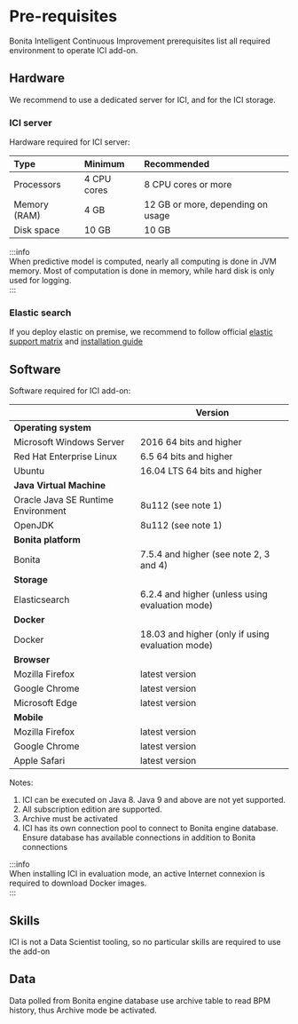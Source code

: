 # Pre-requisites

Bonita Intelligent Continuous Improvement prerequisites list all required environment to operate ICI add-on.

## Hardware

We recommend to use a dedicated server for ICI, and for the ICI storage. 

### ICI server


Hardware required for ICI server:

| Type | Minimum | Recommended |
|:-|:-|:-|
| Processors | 4 CPU cores | 8 CPU cores or more |
| Memory (RAM) | 4 GB | 12 GB or more, depending on usage|
| Disk space | 10 GB | 10 GB |

   
:::info    
When predictive model is computed, nearly all computing is done in JVM memory. Most of computation is done in memory,
while hard disk is only used for logging.    
:::

### Elastic search

If you deploy elastic on premise, we recommend to follow official [elastic support matrix](https://www.elastic.co/support/matrix)
 and [installation guide](https://www.elastic.co/guide/en/elasticsearch/reference/6.2/setup.html) 

## Software


Software required for ICI add-on:

| | Version
|:-|-
| **Operating system** |
| Microsoft Windows Server | 2016 64 bits and higher |
| Red Hat Enterprise Linux |  6.5 64 bits and higher |
| Ubuntu | 16.04 LTS 64 bits and higher |
| **Java Virtual Machine** |
| Oracle Java SE Runtime Environment | 8u112 (see note 1) |
| OpenJDK | 8u112 (see note 1) |
| **Bonita platform** | 
| Bonita | 7.5.4 and higher (see note 2, 3 and 4) |
| **Storage** | 
| Elasticsearch | 6.2.4 and higher (unless using evaluation mode)|
| **Docker** | 
| Docker | 18.03 and higher (only if using evaluation mode)|
| **Browser** |
| Mozilla Firefox | latest version |
| Google Chrome | latest version |
| Microsoft Edge | latest version |
| **Mobile** |
| Mozilla Firefox | latest version |
| Google Chrome | latest version |
| Apple Safari | latest version |

Notes:
1. ICI can be executed on Java 8. Java 9 and above are not yet supported. 
1. All subscription edition are supported.
1. Archive must be activated
1. ICI has its own connection pool to connect to Bonita engine database. Ensure database has available connections 
in addition to Bonita connections

:::info    
When installing ICI in evaluation mode, an active Internet connexion is required to download Docker images.    
:::

## Skills

ICI is not a Data Scientist tooling, so no particular skills are required to use the add-on

## Data

Data polled from Bonita engine database use archive table to read BPM history, thus Archive mode be activated.
